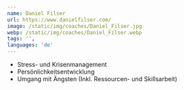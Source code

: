 ```yaml
---
name: Daniel Filser
url: https://www.danielfilser.com/
image: /static/img/coaches/Daniel_Filser.jpg
webp: /static/img/coaches/Daniel_Filser.webp
tags: '',
languages: 'de'
---
```


<ul><li>Stress- und Krisenmanagement</li><li>Persönlichkeitsentwicklung&nbsp;</li><li>Umgang mit Ängsten (Inkl. Ressourcen- und Skillsarbeit)</li></ul>